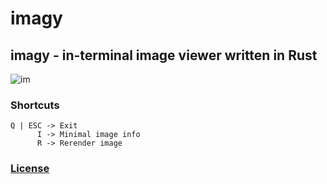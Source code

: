 # imagy

## imagy - in-terminal image viewer written in Rust

![im](https://i.imgur.com/WmUADq1.png)

### Shortcuts

```text
Q | ESC -> Exit
      I -> Minimal image info
      R -> Rerender image
```

### [License](/LICENSE)
